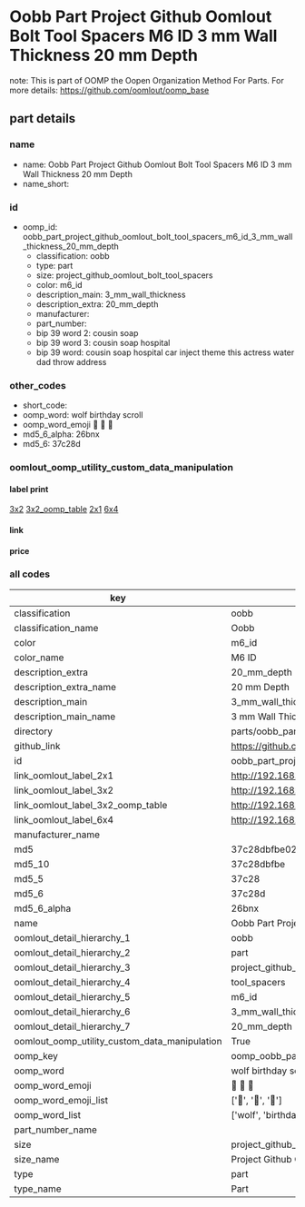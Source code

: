 # Oobb Part Project Github Oomlout Bolt Tool Spacers M6 ID 3 mm Wall Thickness 20 mm Depth  

note: This is part of OOMP the Oopen Organization Method For Parts. For more details: https://github.com/oomlout/oomp_base

##  part details
  







### name
* name: Oobb Part Project Github Oomlout Bolt Tool Spacers M6 ID 3 mm Wall Thickness 20 mm Depth
* name_short: 
### id
* oomp_id: oobb_part_project_github_oomlout_bolt_tool_spacers_m6_id_3_mm_wall_thickness_20_mm_depth
  * classification: oobb
  * type: part
  * size: project_github_oomlout_bolt_tool_spacers
  * color: m6_id
  * description_main: 3_mm_wall_thickness
  * description_extra: 20_mm_depth
  * manufacturer: 
  * part_number: 
  * bip 39 word 2: cousin soap
  * bip 39 word 3: cousin soap hospital
  * bip 39 word: cousin soap hospital car inject theme this actress water dad throw address

### other_codes
* short_code: 
* oomp_word: wolf birthday scroll
* oomp_word_emoji :wolf: :birthday: :scroll:
* md5_6_alpha: 26bnx
* md5_6: 37c28d






### oomlout_oomp_utility_custom_data_manipulation
#### label print
[3x2](http://192.168.1.245:1112/?label=oomp%2026bnx)
[3x2_oomp_table](http://192.168.1.108:1112/?label=oomp%2026bnx)
[2x1](http://192.168.1.242:1112/?label=oomp%2026bnx)
[6x4](http://192.168.1.55:1112/?label=oomp%2026bnx)    

#### link

                              

#### price







### all codes 
| key | value |  
| --- | --- |  
| classification | oobb |  
| classification_name | Oobb |  
| color | m6_id |  
| color_name | M6 ID |  
| description_extra | 20_mm_depth |  
| description_extra_name | 20 mm Depth |  
| description_main | 3_mm_wall_thickness |  
| description_main_name | 3 mm Wall Thickness |  
| directory | parts/oobb_part_project_github_oomlout_bolt_tool_spacers_m6_id_3_mm_wall_thickness_20_mm_depth |  
| github_link | https://github.com/oomlout/oomlout_oomp_part_src/tree/main/parts/oobb_part_project_github_oomlout_bolt_tool_spacers_m6_id_3_mm_wall_thickness_20_mm_depth |  
| id | oobb_part_project_github_oomlout_bolt_tool_spacers_m6_id_3_mm_wall_thickness_20_mm_depth |  
| link_oomlout_label_2x1 | http://192.168.1.242:1112/?label=oomp%2026bnx |  
| link_oomlout_label_3x2 | http://192.168.1.245:1112/?label=oomp%2026bnx |  
| link_oomlout_label_3x2_oomp_table | http://192.168.1.108:1112/?label=oomp%2026bnx |  
| link_oomlout_label_6x4 | http://192.168.1.55:1112/?label=oomp%2026bnx |  
| manufacturer_name |  |  
| md5 | 37c28dbfbe02dc1b803a0224dbf3698b |  
| md5_10 | 37c28dbfbe |  
| md5_5 | 37c28 |  
| md5_6 | 37c28d |  
| md5_6_alpha | 26bnx |  
| name | Oobb Part Project Github Oomlout Bolt Tool Spacers M6 ID 3 mm Wall Thickness 20 mm Depth |  
| oomlout_detail_hierarchy_1 | oobb |  
| oomlout_detail_hierarchy_2 | part |  
| oomlout_detail_hierarchy_3 | project_github_bolt |  
| oomlout_detail_hierarchy_4 | tool_spacers |  
| oomlout_detail_hierarchy_5 | m6_id |  
| oomlout_detail_hierarchy_6 | 3_mm_wall_thickness |  
| oomlout_detail_hierarchy_7 | 20_mm_depth |  
| oomlout_oomp_utility_custom_data_manipulation | True |  
| oomp_key | oomp_oobb_part_project_github_oomlout_bolt_tool_spacers_m6_id_3_mm_wall_thickness_20_mm_depth |  
| oomp_word | wolf birthday scroll |  
| oomp_word_emoji | :wolf: :birthday: :scroll: |  
| oomp_word_emoji_list | [':wolf:', ':birthday:', ':scroll:'] |  
| oomp_word_list | ['wolf', 'birthday', 'scroll'] |  
| part_number_name |  |  
| size | project_github_oomlout_bolt_tool_spacers |  
| size_name | Project Github Oomlout Bolt Tool Spacers |  
| type | part |  
| type_name | Part |  
